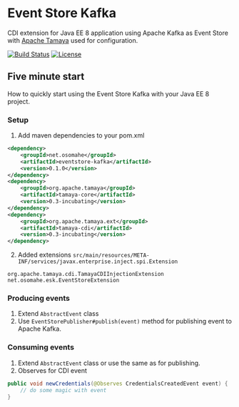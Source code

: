 # Event Store Kafka
CDI extension for Java EE 8 application using Apache Kafka as Event Store with 
[Apache Tamaya](http://tamaya.incubator.apache.org/) used for configuration.

[![Build Status](https://travis-ci.org/tonda100/eventstore-kafka.svg?branch=dev)](https://travis-ci.org/tonda100/eventstore-kafka)
[![License](https://img.shields.io/badge/License-Apache%202.0-blue.svg)](https://opensource.org/licenses/Apache-2.0)

## Five minute start
How to quickly start using the Event Store Kafka with your Java EE 8 project.
### Setup
1. Add maven dependencies to your pom.xml
```xml
<dependency>
    <groupId>net.osomahe</groupId>
    <artifactId>eventstore-kafka</artifactId>
    <version>0.1.0</version>
</dependency>
<dependency>
    <groupId>org.apache.tamaya</groupId>
    <artifactId>tamaya-core</artifactId>
    <version>0.3-incubating</version>
</dependency>
<dependency>
    <groupId>org.apache.tamaya.ext</groupId>
    <artifactId>tamaya-cdi</artifactId>
    <version>0.3-incubating</version>
</dependency>
```
2. Added extensions `src/main/resources/META-INF/services/javax.enterprise.inject.spi.Extension`
```text
org.apache.tamaya.cdi.TamayaCDIInjectionExtension
net.osomahe.esk.EventStoreExtension
```

### Producing events
1. Extend `AbstractEvent` class
2. Use `EventStorePublisher#publish(event)` method for publishing event to Apache Kafka.

### Consuming events
1. Extend `AbstractEvent` class or use the same as for publishing.
2. Observes for CDI event
```java
public void newCredentials(@Observes CredentialsCreatedEvent event) {
    // do some magic with event
}
```


